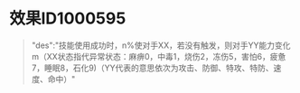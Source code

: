 # 效果ID1000595
> "des":"技能使用成功时，n%使对手XX，若没有触发，则对手YY能力变化m（XX状态指代异常状态：麻痹0，中毒1，烧伤2，冻伤5，害怕6，疲惫7，睡眠8，石化9)（YY代表的意思依次为攻击、防御、特攻、特防、速度、命中）"
